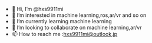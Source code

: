 - 👋 Hi, I’m @hxs9911mi
- 👀 I’m interested in machine learning,ros,ar/vr and so on
- 🌱 I’m currently learning machine learning
- 💞️ I’m looking to collaborate on machine learning,ar/vr
- 📫 How to reach me :hxs9911mi@outlook.jp

<!---
hxs9911mi/hxs9911mi is a ✨ special ✨ repository because its `README.md` (this file) appears on your GitHub profile.
You can click the Preview link to take a look at your changes.
--->
